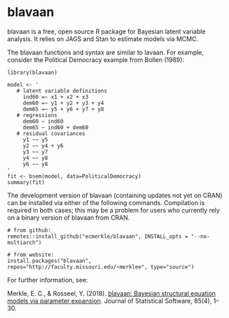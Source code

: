 # blavaan

blavaan is a free, open source R package for Bayesian latent variable analysis.  It relies on JAGS and Stan to estimate models via MCMC.

The blavaan functions and syntax are similar to lavaan. For example, consider the Political Democracy example from Bollen (1989):

```
library(blavaan)

model <- '
   # latent variable definitions
     ind60 =~ x1 + x2 + x3
     dem60 =~ y1 + y2 + y3 + y4
     dem65 =~ y5 + y6 + y7 + y8
   # regressions
     dem60 ~ ind60
     dem65 ~ ind60 + dem60
   # residual covariances
     y1 ~~ y5
     y2 ~~ y4 + y6
     y3 ~~ y7
     y4 ~~ y8
     y6 ~~ y8
'
fit <- bsem(model, data=PoliticalDemocracy)
summary(fit)
```

The development version of blavaan (containing updates not yet on CRAN) can be installed via either of the following commands. Compilation is required in both cases; this may be a problem for users who currently rely on a binary version of blavaan from CRAN.

```
# from github:
remotes::install_github("ecmerkle/blavaan", INSTALL_opts = "--no-multiarch")

# from website:
install.packages("blavaan", repos="http://faculty.missouri.edu/~merklee", type="source")
```

For further information, see:

Merkle, E. C., & Rosseel, Y. (2018). [blavaan: Bayesian structural equation models via parameter expansion](https://doi.org/10.18637/jss.v085.i04). Journal of Statistical Software, 85(4), 1–30.

